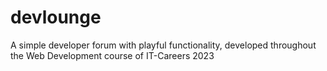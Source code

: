 # devlounge
A simple developer forum with playful functionality, developed throughout the Web Development course of IT-Careers 2023
